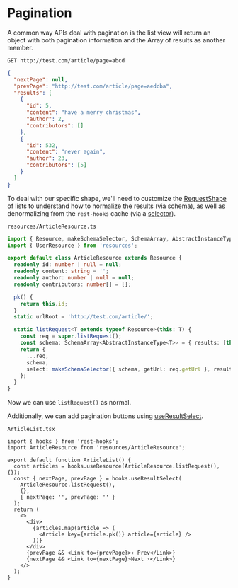 # Pagination

A common way APIs deal with pagination is the list view will return an object with both pagination information
and the Array of results as another member.

`GET http://test.com/article/page=abcd`

```json
{
  "nextPage": null,
  "prevPage": "http://test.com/article/page=aedcba",
  "results": [
    {
      "id": 5,
      "content": "have a merry christmas",
      "author": 2,
      "contributors": []
    },
    {
      "id": 532,
      "content": "never again",
      "author": 23,
      "contributors": [5]
    }
  ]
}
```

To deal with our specific shape, we'll need to customize the [RequestShape](../api/RequestShape.md) of lists to
understand how to normalize the results (via schema), as well as denormalizing from
the `rest-hooks` cache (via a [selector](../api/makeSchemaSelector.md)).

`resources/ArticleResource.ts`

```typescript
import { Resource, makeSchemaSelector, SchemaArray, AbstractInstanceType } from 'rest-hooks';
import { UserResource } from 'resources';

export default class ArticleResource extends Resource {
  readonly id: number | null = null;
  readonly content: string = '';
  readonly author: number | null = null;
  readonly contributors: number[] = [];

  pk() {
    return this.id;
  }
  static urlRoot = 'http://test.com/article/';

  static listRequest<T extends typeof Resource>(this: T) {
    const req = super.listRequest();
    const schema: SchemaArray<AbstractInstanceType<T>> = { results: [this.getEntitySchema()] };
    return {
      ...req,
      schema,
      select: makeSchemaSelector({ schema, getUrl: req.getUrl }, results => results.results),
    };
  }
}
```

Now we can use `listRequest()` as normal.

Additionally, we can add pagination buttons using [useResultSelect](../api/useResultSelect).

`ArticleList.tsx`

```tsx
import { hooks } from 'rest-hooks';
import ArticleResource from 'resources/ArticleResource';

export default function ArticleList() {
  const articles = hooks.useResource(ArticleResource.listRequest(), {});
  const { nextPage, prevPage } = hooks.useResultSelect(
    ArticleResource.listRequest(),
    {},
    { nextPage: '', prevPage: '' }
  );
  return (
    <>
      <div>
        {articles.map(article => (
          <Article key={article.pk()} article={article} />
        ))}
      </div>
      {prevPage && <Link to={prevPage}>‹ Prev</Link>}
      {nextPage && <Link to={nextPage}>Next ›</Link>}
    </>
  );
}
```
